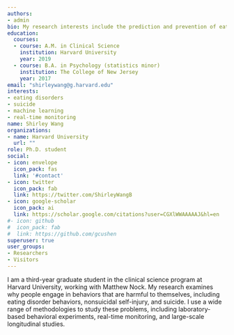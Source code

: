 ```yaml
---
authors:
- admin
bio: My research interests include the prediction and prevention of eating disorders, self-injury, and suicide.
education:
  courses:
  - course: A.M. in Clinical Science
    institution: Harvard University
    year: 2019
  - course: B.A. in Psychology (statistics minor)
    institution: The College of New Jersey
    year: 2017
email: "shirleywang@g.harvard.edu"
interests:
- eating disorders
- suicide
- machine learning
- real-time monitoring
name: Shirley Wang
organizations:
- name: Harvard University
  url: ""
role: Ph.D. student
social:
- icon: envelope
  icon_pack: fas
  link: '#contact'
- icon: twitter
  icon_pack: fab
  link: https://twitter.com/ShirleyWangB
- icon: google-scholar
  icon_pack: ai
  link: https://scholar.google.com/citations?user=CGXlWWAAAAAJ&hl=en
#- icon: github
#  icon_pack: fab
#  link: https://github.com/gcushen
superuser: true
user_groups:
- Researchers
- Visitors
---
```


I am a third-year graduate student in the clinical science program at Harvard University, working with Matthew Nock. My research examines why people engage in behaviors that are harmful to themselves, including eating disorder behaviors, nonsuicidal self-injury, and suicide. I use a wide range of methodologies to study these problems, including laboratory-based behavioral experiments, real-time monitoring, and large-scale longitudinal studies. 


